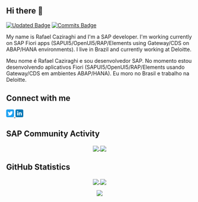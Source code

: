 ## Hi there 👋

[![Updated Badge](https://badges.pufler.dev/updated/rcaziraghi/rcaziraghi)](https://badges.pufler.dev)
[![Commits Badge](https://badges.pufler.dev/commits/monthly/rcaziraghi)](https://badges.pufler.dev)

My name is Rafael Caziraghi and I'm a SAP developer. I'm working currently on SAP Fiori apps (SAPUI5/OpenUI5/RAP/Elements using Gateway/CDS on ABAP/HANA environments). I live in Brazil and currently working at Deloitte. 

Meu nome é Rafael Caziraghi e sou desenvolvedor SAP. No momento estou desenvolvendo aplicativos Fiori (SAPUI5/OpenUI5/RAP/Elements usando Gateway/CDS em ambientes ABAP/HANA). Eu moro no Brasil e trabalho na Deloitte.

## Connect with me

<a href="https://twitter.com/rcaziraghi">
  <img width="21px" src="https://raw.githubusercontent.com/edent/SuperTinyIcons/099dc12b59179d07d534069bc8551718f786d91a/images/svg/twitter.svg" />
</a>

<a href="https://www.linkedin.com/in/rcaziraghi/">
  <img width="21px" src="https://raw.githubusercontent.com/edent/SuperTinyIcons/099dc12b59179d07d534069bc8551718f786d91a/images/svg/linkedin.svg" />
</a>

## SAP Community Activity
<p align = "center">
<a href="https://people.sap.com/rcaziraghi#overview">
  <img align="center" src="https://devrel-tools-prod-scn-badges-srv.cfapps.eu10.hana.ondemand.com/activity/rcaziraghi" />
</a>
<a href="https://people.sap.com/rcaziraghi#reputation">
  <img align="center" src="https://devrel-tools-prod-scn-badges-srv.cfapps.eu10.hana.ondemand.com/showcaseBadges/rcaziraghi" />
</a>
</p>

## GitHub Statistics
<p align = "center">
<a href="https://github.com/anuraghazra/github-readme-stats">
  <img align="center" src="https://github-readme-stats.vercel.app/api?username=rcaziraghi&count_private=true&show_icons=true&theme=dark&line_height=27" />
</a>
<a href="https://github.com/anuraghazra/github-readme-stats">
  <img align="center" src="https://github-readme-stats.vercel.app/api/top-langs/?username=rcaziraghi&show_icons=true&theme=dark" />
</a>
</p>

<p align = "center">
 <img  src="https://github-readme-streak-stats.herokuapp.com/?user=rcaziraghi&show_icons=true&locale=en&layout=compact&theme=dark&line_height=0" />
</p> 
